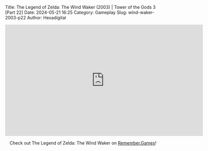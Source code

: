 Title: The Legend of Zelda: The Wind Waker (2003) | Tower of the Gods 3 [Part 22]
Date: 2024-05-21 16:25
Category: Gameplay
Slug: wind-waker-2003-p22
Author: Hexadigital

<center><iframe src="https://www.youtube.com/embed/EIwHtiOyH4Q?feature=oembed" allow="accelerometer; autoplay; encrypted-media; gyroscope; picture-in-picture" width="640" height="360" frameborder="0"></iframe>

Check out The Legend of Zelda: The Wind Waker on [Remember.Games](https://remember.games/game/1462/the-legend-of-zelda-the-wind-waker/)!</center>